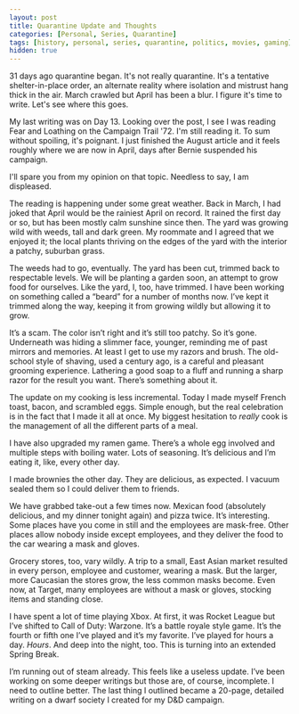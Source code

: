 ```yaml
---
layout: post
title: Quarantine Update and Thoughts
categories: [Personal, Series, Quarantine]
tags: [history, personal, series, quarantine, politics, movies, gaming]
hidden: true
---
```


31 days ago quarantine began. It's not really quarantine. It's a tentative shelter-in-place order, an alternate reality where isolation and mistrust hang thick in the air. March crawled but April has been a blur. I figure it's time to write. Let's see where this goes.

My last writing was on Day 13. Looking over the post, I see I was reading Fear and Loathing on the Campaign Trail '72. I'm still reading it. To sum without spoiling, it's poignant. I just finished the August article and it feels roughly where we are now in April, days after Bernie suspended his campaign. 

I'll spare you from my opinion on that topic. Needless to say, I am displeased.

The reading is happening under some great weather. Back in March, I had joked that April would be the rainiest April on record. It rained the first day or so, but has been mostly calm sunshine since then. The yard was growing wild with weeds, tall and dark green. My roommate and I agreed that we enjoyed it; the local plants thriving on the edges of the yard with the interior a patchy, suburban grass. 

The weeds had to go, eventually. The yard has been cut, trimmed back to respectable levels. We will be planting a garden soon, an attempt to grow food for ourselves. Like the yard, I, too, have trimmed. I have been working on something called a “beard” for a number of months now. I’ve kept it trimmed along the way, keeping it from growing wildly but allowing it to grow. 

It’s a scam. The color isn’t right and it’s still too patchy. So it’s gone. Underneath was hiding a slimmer face, younger, reminding me of past mirrors and memories. At least I get to use my razors and brush. The old-school style of shaving, used a century ago, is a careful and pleasant grooming experience. Lathering a good soap to a fluff and running a sharp razor for the result you want. There’s something about it.

The update on my cooking is less incremental. Today I made myself French toast, bacon, and scrambled eggs. Simple enough, but the real celebration is in the fact that I made it all at once. My biggest hesitation to *really* cook is the management of all the different parts of a meal. 

I have also upgraded my ramen game. There’s a whole egg involved and multiple steps with boiling water. Lots of seasoning. It’s delicious and I’m eating it, like, every other day. 

I made brownies the other day. They are delicious, as expected. I vacuum sealed them so I could deliver them to friends. 

We have grabbed take-out a few times now. Mexican food (absolutely delicious, and my dinner tonight again) and pizza twice. It’s interesting. Some places have you come in still and the employees are mask-free. Other places allow nobody inside except employees, and they deliver the food to the car wearing a mask and gloves. 

Grocery stores, too, vary wildly. A trip to a small, East Asian market resulted in every person, employee and customer, wearing a mask. But the larger, more Caucasian the stores grow, the less common masks become. Even now, at Target, many employees are without a mask or gloves, stocking items and standing close. 

I have spent a lot of time playing Xbox. At first, it was Rocket League but I’ve shifted to Call of Duty: Warzone. It’s a battle royale style game. It’s the fourth or fifth one I’ve played and it’s my favorite. I’ve played for hours a day. *Hours*. And deep into the night, too. This is turning into an extended Spring Break.

I’m running out of steam already. This feels like a useless update. I’ve been working on some deeper writings but those are, of course, incomplete. I need to outline better. The last thing I outlined became a 20-page, detailed writing on a dwarf society I created for my D&D campaign.


